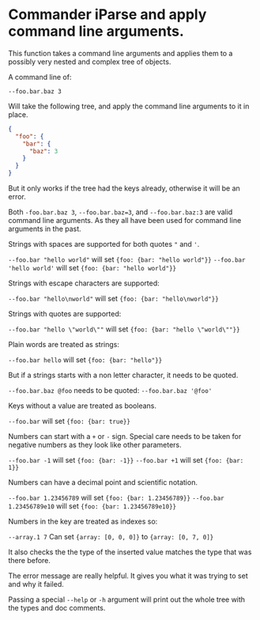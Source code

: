 # Commander iParse and apply command line arguments.

This function takes a command line arguments and applies them to a possibly very nested and complex tree of objects.

A command line of:

`--foo.bar.baz 3`

Will take the following tree, and apply the command line arguments to it in place.

```json
{
  "foo": {
    "bar": {
      "baz": 3
    }
  }
}
```

But it only works if the tree had the keys already, otherwise it will be an error.

Both `-foo.bar.baz 3`, `--foo.bar.baz=3`, and `--foo.bar.baz:3` are valid command line arguments. As they all have been
used for command line arguments in the past.

Strings with spaces are supported for both quotes `"` and `'`.

`--foo.bar "hello world"` will set `{foo: {bar: "hello world"}}` `--foo.bar 'hello world'` will set
`{foo: {bar: "hello world"}}`

Strings with escape characters are supported:

`--foo.bar "hello\nworld"` will set `{foo: {bar: "hello\nworld"}}`

Strings with quotes are supported:

`--foo.bar "hello \"world\""` will set `{foo: {bar: "hello \"world\""}}`

Plain words are treated as strings:

`--foo.bar hello` will set `{foo: {bar: "hello"}}`

But if a strings starts with a non letter character, it needs to be quoted.

`--foo.bar.baz @foo` needs to be quoted: `--foo.bar.baz '@foo'`

Keys without a value are treated as booleans.

`--foo.bar` will set `{foo: {bar: true}}`

Numbers can start with a `+` or `-` sign. Special care needs to be taken for negative numbers as they look like other
parameters.

`--foo.bar -1` will set `{foo: {bar: -1}}` `--foo.bar +1` will set `{foo: {bar: 1}}`

Numbers can have a decimal point and scientific notation.

`--foo.bar 1.23456789` will set `{foo: {bar: 1.23456789}}` `--foo.bar 1.23456789e10` will set
`{foo: {bar: 1.23456789e10}}`

Numbers in the key are treated as indexes so:

`--array.1 7` Can set `{array: [0, 0, 0]}` to `{array: [0, 7, 0]}`

It also checks the the type of the inserted value matches the type that was there before.

The error message are really helpful. It gives you what it was trying to set and why it failed.

Passing a special `--help` or `-h` argument will print out the whole tree with the types and doc comments.
